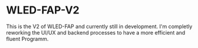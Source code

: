 # WLED-FAP-V2
This is the V2 of WLED-FAP and currently still in development. I'm completly reworking the UI/UX and backend processes to have a more efficient and fluent Programm.
